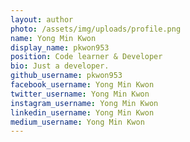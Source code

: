```yaml
---
layout: author
photo: /assets/img/uploads/profile.png
name: Yong Min Kwon
display_name: pkwon953
position: Code learner & Developer
bio: Just a developer.
github_username: pkwon953
facebook_username: Yong Min Kwon
twitter_username: Yong Min Kwon
instagram_username: Yong Min Kwon
linkedin_username: Yong Min Kwon
medium_username: Yong Min Kwon
---
```


